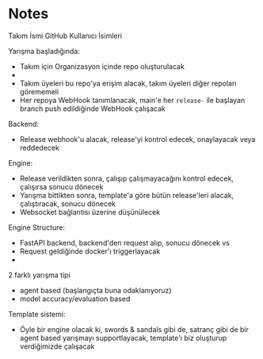 # Notes

Takım İsmi
GitHub Kullanıcı İsimleri

Yarışma başladığında:
- Takım için Organizasyon içinde repo oluşturulacak
- 
- Takım üyeleri bu repo'ya erişim alacak, takım üyeleri diğer repoları görememeli
- Her repoya WebHook tanımlanacak, main'e her `release-` ile başlayan branch push edildiğinde WebHook çalışacak

Backend:
- Release webhook'u alacak, release'yi kontrol edecek, onaylayacak veya reddedecek

Engine:
- Release verildikten sonra, çalışıp çalışmayacağını kontrol edecek, çalışırsa sonucu dönecek
- Yarışma bittikten sonra, template'a göre bütün release'leri alacak, çalıştıracak, sonucu dönecek
- Websocket bağlantısı üzerine düşünülecek

Engine Structure:
- FastAPI backend, backend'den request alıp, sonucu dönecek vs
- Request geldiğinde docker'ı triggerlayacak
- 

2 farklı yarışma tipi
- agent based (başlangıçta buna odaklanıyoruz)
- model accuracy/evaluation based

Template sistemi:
- Öyle bir engine olacak ki, swords & sandals gibi de, satranç gibi de bir agent based yarışmayı supportlayacak, template'ı biz oluşturup verdiğimizde çalışacak
